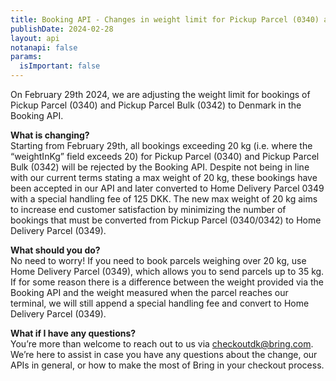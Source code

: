 ```yaml
---
title: Booking API - Changes in weight limit for Pickup Parcel (0340) and Pickup Parcel Bulk (0342) to Denmark
publishDate: 2024-02-28
layout: api
notanapi: false
params:
  isImportant: false
---
```


On February 29th 2024, we are adjusting the weight limit for bookings of Pickup Parcel (0340) and Pickup Parcel Bulk (0342) to Denmark in the Booking API.

__What is changing?__  
Starting from February 29th, all bookings exceeding 20 kg (i.e. where the “weightInKg” field exceeds 20) for Pickup Parcel (0340) and Pickup Parcel Bulk (0342) will be rejected by the Booking API. Despite not being in line with our current terms stating a max weight of 20 kg, these bookings have been accepted in our API and later converted to Home Delivery Parcel 0349 with a special handling fee of 125 DKK. The new max weight of 20 kg aims to increase end customer satisfaction by minimizing the number of bookings that must be converted from Pickup Parcel (0340/0342) to Home Delivery Parcel (0349).

__What should you do?__  
No need to worry! If you need to book parcels weighing over 20 kg, use Home Delivery Parcel (0349), which allows you to send parcels up to 35 kg. If for some reason there is a difference between the weight provided via the Booking API and the weight measured when the parcel reaches our terminal, we will still append a special handling fee and convert to Home Delivery Parcel (0349).

__What if I have any questions?__  
You’re more than welcome to reach out to us via checkoutdk@bring.com. We’re here to assist in case you have any questions about the change, our APIs in general, or how to make the most of Bring in your checkout process.
